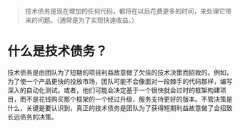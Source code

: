 > 技术债务是现在增加的任何代码，都将在以后花费更多的时间，来处理它带来的问题。（通常是为了实现快速收益。）

# 什么是技术债务？

技术债务是由团队为了短期的项目利益故意做了欠佳的技术决策而招致的。例如，为了使一个产品更快的投放市场，团队可能不会像面对一段棘手的代码那样，编写深入的自动化测试。或者，他们可能会决定基于一个很快就会过时的框架构建项目，而不是花钱购买那个框架的一个经过升级、服务支持更好的版本。不管决策是什么，关键是要认识到，真正的技术债务是团队为了获得短期利益故意做了会招致长远债务的决策。